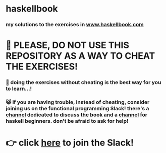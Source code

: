  # haskellbook

 ### my solutions to the exercises in www.haskellbook.com

 # 🚨 PLEASE, DO NOT USE THIS REPOSITORY AS A WAY TO CHEAT THE EXERCISES!

### 🙌 doing the exercises without cheating is the best way for you to learn...!

### 😺 if you are having trouble, instead of cheating, consider joining us on the functional programming Slack! there's a [channel](https://functionalprogramming.slack.com/messages/C1EU4UJN9/) dedicated to discuss the book and a [channel](https://functionalprogramming.slack.com/messages/C04641JCU/) for haskell beginners. don't be afraid to ask for help!

 # 👉 click [here](https://fpchat-invite.herokuapp.com/) to join the Slack!

